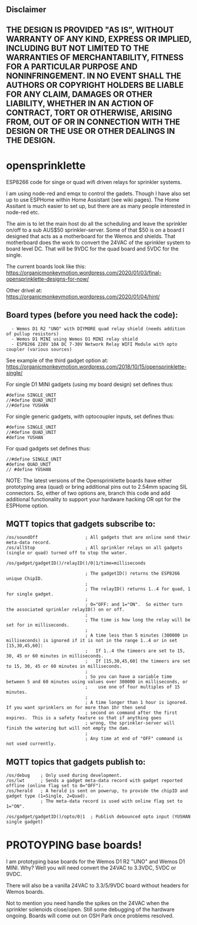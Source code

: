 
Disclaimer
-------
THE DESIGN IS PROVIDED "AS IS", WITHOUT WARRANTY OF ANY KIND, EXPRESS OR IMPLIED, INCLUDING BUT NOT LIMITED TO THE WARRANTIES OF MERCHANTABILITY, FITNESS FOR A PARTICULAR PURPOSE AND NONINFRINGEMENT. IN NO EVENT SHALL THE AUTHORS OR COPYRIGHT HOLDERS BE LIABLE FOR ANY CLAIM, DAMAGES OR OTHER LIABILITY, WHETHER IN AN ACTION OF CONTRACT, TORT OR OTHERWISE, ARISING FROM, OUT OF OR IN CONNECTION WITH THE DESIGN OR THE USE OR OTHER DEALINGS IN THE DESIGN.
-------

# opensprinklette
ESP8266 code for singe or quad wifi driven relays for sprinkler systems.

I am using node-red and emqx to control the gadets.  Though I have also set up to use ESPHome within Home Assistant (see wiki pages).  The Home Assitant is much easier to set up, but there are as many people interested in node-red etc.  

The aim is to let the main host do all the scheduling and leave the sprinkler on/off to a sub AUS$50 sprinkler-server.  Some of that $50 is on a board I designed that acts as a motherboard for the Wemos and shields.   That motherboard does the work to convert the 24VAC of the sprinkler system to board level DC.  That will be 9VDC for the quad board and 5VDC for the single.

The current boards look like this: https://organicmonkeymotion.wordpress.com/2020/01/03/final-opensprinklette-designs-for-now/

Other drivel at: https://organicmonkeymotion.wordpress.com/2020/01/04/hint/

## Board types (before you need hack the code):  
```
  - Wemos D1 R2 "UNO" with DIYMORE quad relay shield (needs addition of pullup resistors)
  - Wemos D1 MINI using Wemos D1 MINI relay shield  
  - ESP8266 220V 10A DC 7-30V Network Relay WIFI Module with opto coupler (various sources)
```

See example of the third gadget option at: https://organicmonkeymotion.wordpress.com/2018/10/15/opensprinklette-single/

For single D1 MINI gadgets (using my board design) set defines thus:
```
#define SINGLE_UNIT
//#define QUAD_UNIT
//#define YUSHAN
```

For single generic gadgets, with optocoupler inputs, set defines thus:
```
#define SINGLE_UNIT
//#define QUAD_UNIT
#define YUSHAN
```

For quad gadgets set defines thus:
```
//#define SINGLE_UNIT
#define QUAD_UNIT
// #define YUSHAN
```

NOTE:  The latest versions of the Opensprinklette boards have either prototyping area (quad) or bring additional pins out to 2.54mm spacing SIL connectors.  So, either of two options are, branch this code and add additional functionality to support your hardware hacking OR opt for the ESPHome option.   

## MQTT topics that gadgets subscribe to:
```
/os/soundOff                  ; All gadgets that are online send their meta-data record.
/os/allStop                   ; All sprinkler relays on all gadgets (single or quad) turned off to stop the water.

/os/gadget/gadgetID()/relayID()/0|1/time=milliseconds  

                              ; The gadgetID() returns the ESP8266 unique ChipID.
                              ;
                              ; The relayID() returns 1..4 for quad, 1 for single gadget.
                              ;
                              ; 0="OFF: and 1="ON".  So either turn the associated sprinkler relayID() on or off.
                              ;
                              ; The time is how long the relay will be set for in milliseconds.
                              ;
                              ; A time less than 5 minutes (300000 in milliseconds) is ignored if it is not in the range 1..4 or in set [15,30,45,60]:
                              ;   If 1..4 the timeers are set to 15, 30, 45 or 60 minutes in milliseconds.
                              ;   If [15,30,45,60] the timeers are set to 15, 30, 45 or 60 minutes in milliseconds.
                              ;
                              ; So you can have a variable time between 5 and 60 minutes using values over 300000 in milliseconds, or 
                              ;    use one of four multiples of 15 minutes.   
                              ;
                              ; A time longer than 1 hour is ignored.  If you want sprinklers on for more than 1hr then send
                              ; second on command after the first expires.  This is a safety feature so that if anything goes 
                              ; wrong, the sprinkler-server will finish the watering but will not empty the dam.
                              ;
                              ; Any time at end of "OFF" command is not used currently.
```


## MQTT topics that gadgets publish to:
```
/os/debug    ; Only used during development.
/os/lwt      ; Sends a gadget meta-data record with gadget reported offline (online flag set to 0="OFF").
/os/herald   ; A herald is sent on powerup, to provide the chipID and gadget type (1=Single, 2=Quad).
             ; The meta-data record is used with online flag set to 1="ON".
             
/os/gadget/gadgetID()/opto/0|1  ; Publish debounced opto input (YUSHAN single gadget)
```

# PROTOYPING base boards!
I am prototyping base boards for the Wemos D1 R2 "UNO" and Wemos D1 MINI.  Why?  Well you will need convert the 24VAC to 3.3VDC, 5VDC or 9VDC.  

There will also be a vanilla 24VAC to 3.3/5/9VDC board without headers for Wemos boards.

Not to mention you need handle the spikes on the 24VAC when the sprinkler solenoids close/open.  Still some debugging of the hardware ongoing.  Boards will come out on OSH Park once problems resolved.
